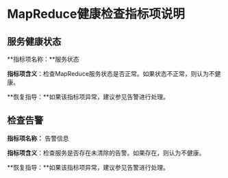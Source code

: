 # MapReduce健康检查指标项说明<a name="ZH-CN_TOPIC_0174499456"></a>

## 服务健康状态<a name="zh-cn_topic_0035251769_section1002563112859"></a>

**指标项名称：**服务状态

**指标项含义**：检查MapReduce服务状态是否正常。如果状态不正常，则认为不健康。

**恢复指导：**如果该指标项异常，建议参见告警进行处理。

## 检查告警<a name="zh-cn_topic_0035251769_section1258814511290"></a>

**指标项名称：**  告警信息

**指标项含义**：检查服务是否存在未清除的告警。如果存在，则认为不健康。

**恢复指导：**如果该指标项异常，建议参见告警进行处理。

